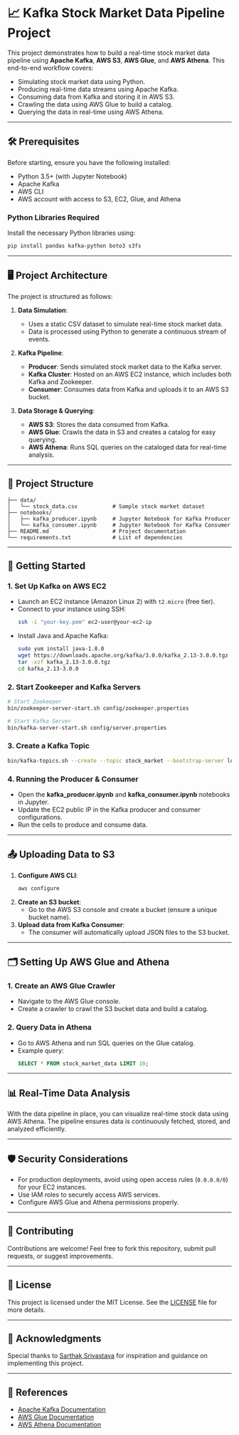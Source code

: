 
# 📈 Kafka Stock Market Data Pipeline Project

This project demonstrates how to build a real-time stock market data pipeline using **Apache Kafka**, **AWS S3**, **AWS Glue**, and **AWS Athena**. This end-to-end workflow covers:

- Simulating stock market data using Python.
- Producing real-time data streams using Apache Kafka.
- Consuming data from Kafka and storing it in AWS S3.
- Crawling the data using AWS Glue to build a catalog.
- Querying the data in real-time using AWS Athena.

---

## 🛠️ Prerequisites

Before starting, ensure you have the following installed:

- Python 3.5+ (with Jupyter Notebook)
- Apache Kafka
- AWS CLI
- AWS account with access to S3, EC2, Glue, and Athena

### Python Libraries Required
Install the necessary Python libraries using:
```bash
pip install pandas kafka-python boto3 s3fs
```

---

## 🖥️ Project Architecture

The project is structured as follows:

1. **Data Simulation**: 
   - Uses a static CSV dataset to simulate real-time stock market data.
   - Data is processed using Python to generate a continuous stream of events.

2. **Kafka Pipeline**:
   - **Producer**: Sends simulated stock market data to the Kafka server.
   - **Kafka Cluster**: Hosted on an AWS EC2 instance, which includes both Kafka and Zookeeper.
   - **Consumer**: Consumes data from Kafka and uploads it to an AWS S3 bucket.

3. **Data Storage & Querying**:
   - **AWS S3**: Stores the data consumed from Kafka.
   - **AWS Glue**: Crawls the data in S3 and creates a catalog for easy querying.
   - **AWS Athena**: Runs SQL queries on the cataloged data for real-time analysis.

---

## 📂 Project Structure

```
├── data/
│   └── stock_data.csv           # Sample stock market dataset
├── notebooks/
│   ├── kafka_producer.ipynb     # Jupyter Notebook for Kafka Producer
│   └── kafka_consumer.ipynb     # Jupyter Notebook for Kafka Consumer
├── README.md                    # Project documentation
└── requirements.txt             # List of dependencies
```

---

## 🚀 Getting Started

### 1. Set Up Kafka on AWS EC2

- Launch an EC2 instance (Amazon Linux 2) with `t2.micro` (free tier).
- Connect to your instance using SSH:
  ```bash
  ssh -i "your-key.pem" ec2-user@your-ec2-ip
  ```
- Install Java and Apache Kafka:
  ```bash
  sudo yum install java-1.8.0
  wget https://downloads.apache.org/kafka/3.0.0/kafka_2.13-3.0.0.tgz
  tar -xzf kafka_2.13-3.0.0.tgz
  cd kafka_2.13-3.0.0
  ```

### 2. Start Zookeeper and Kafka Servers

```bash
# Start Zookeeper
bin/zookeeper-server-start.sh config/zookeeper.properties

# Start Kafka Server
bin/kafka-server-start.sh config/server.properties
```

### 3. Create a Kafka Topic

```bash
bin/kafka-topics.sh --create --topic stock_market --bootstrap-server localhost:9092 --partitions 1 --replication-factor 1
```

### 4. Running the Producer & Consumer

- Open the **kafka_producer.ipynb** and **kafka_consumer.ipynb** notebooks in Jupyter.
- Update the EC2 public IP in the Kafka producer and consumer configurations.
- Run the cells to produce and consume data.

---

## 📤 Uploading Data to S3

1. **Configure AWS CLI**:
   ```bash
   aws configure
   ```
2. **Create an S3 bucket**:
   - Go to the AWS S3 console and create a bucket (ensure a unique bucket name).
3. **Upload data from Kafka Consumer**:
   - The consumer will automatically upload JSON files to the S3 bucket.

---

## 🗂️ Setting Up AWS Glue and Athena

### 1. Create an AWS Glue Crawler
- Navigate to the AWS Glue console.
- Create a crawler to crawl the S3 bucket data and build a catalog.

### 2. Query Data in Athena
- Go to AWS Athena and run SQL queries on the Glue catalog.
- Example query:
  ```sql
  SELECT * FROM stock_market_data LIMIT 10;
  ```

---

## 📊 Real-Time Data Analysis

With the data pipeline in place, you can visualize real-time stock data using AWS Athena. The pipeline ensures data is continuously fetched, stored, and analyzed efficiently.

---

## 🛡️ Security Considerations

- For production deployments, avoid using open access rules (`0.0.0.0/0`) for your EC2 instances.
- Use IAM roles to securely access AWS services.
- Configure AWS Glue and Athena permissions properly.

---

## 🤝 Contributing

Contributions are welcome! Feel free to fork this repository, submit pull requests, or suggest improvements.

---

## 📄 License

This project is licensed under the MIT License. See the [LICENSE](LICENSE) file for more details.

---

## 📢 Acknowledgments

Special thanks to [Sarthak Srivastava](https://www.youtube.com/channel/...) for inspiration and guidance on implementing this project.

---

## 🔗 References

- [Apache Kafka Documentation](https://kafka.apache.org/documentation/)
- [AWS Glue Documentation](https://docs.aws.amazon.com/glue/latest/dg/what-is-glue.html)
- [AWS Athena Documentation](https://docs.aws.amazon.com/athena/latest/ug/what-is.html)

